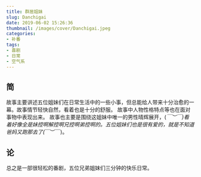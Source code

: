 ```yaml
---
title: 群居姐妹
slug: Danchigai
date: 2019-06-02 15:26:36
thumbnail: /images/cover/Danchigai.jpeg
categories:
- 补番
tags:
- 喜剧
- 日常
- 空气系
---
```


## 简
故事主要讲述五位姐妹们在日常生活中的一些小事，但总能给人带来十分治愈的一幕。故事情节轻快自然，看着也是十分的舒服。
故事中人物性格特点等也在面对事物中表现出来。
故事也主要是围绕这姐妹中唯一的男性晴辉展开，(*￣︶￣)看着好像全是妹控啊解控啊兄控啊弟控啊的。五位姐妹们也是很有爱的，就是不知道爸妈又跑那去了(*￣︶￣)。

## 论
总之是一部很轻松的番剧，五位兄弟姐妹们三分钟的快乐日常。
